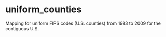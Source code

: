 # uniform_counties
Mapping for uniform FIPS codes (U.S. counties) from 1983 to 2009 for the contiguous U.S.
